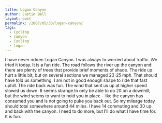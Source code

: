 ```yaml
---
title: Logan Canyon
author: Justin Ball
layout: post
permalink: /2007/05/30/logan-canyon/
tags:
  - Cycling
  - canyon
  - Cycling
  - logan
---
```


I have never ridden Logan Canyon. I was always to worried about traffic. We tried it today. It is a fun ride. The road follows the river up the canyon and there are plenty of trees that provide brief moments of shade. The ride up hurt a little bit, but on several sections we managed 23-25 mph. That should have told us something. I am not in good enough shape to ride that fast uphill. The ride back was fun. The wind that sent us up at higher speed slowed us down. It seems strange to only be able to do 20 on a downhill, but the wind seems to want to hold you in place - like the canyon has consumed you and is not going to puke you back out. So my mileage today should total somewhere around 44 miles. I have 14 commuting and 30 up and back with the canyon. I need to do more, but I'll do what I have time for. It is fun.